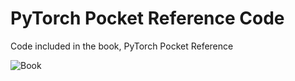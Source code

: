 # PyTorch Pocket Reference Code
Code included in the book, PyTorch Pocket Reference

![Book](https://raw.githubusercontent.com/joe-papa/pytorch-book/main/files/pytorch-book-cover.jpg)
